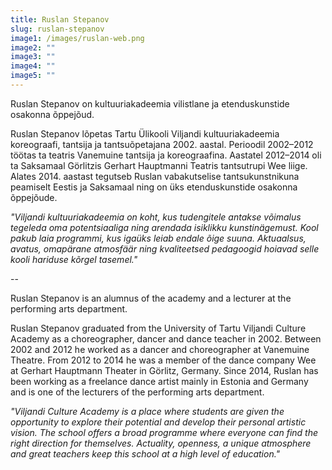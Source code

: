 ```yaml
---
title: Ruslan Stepanov
slug: ruslan-stepanov
image1: /images/ruslan-web.png
image2: ""
image3: ""
image4: ""
image5: ""
---
```


Ruslan Stepanov on kultuuriakadeemia vilistlane ja etenduskunstide osakonna õppejõud.

Ruslan Stepanov lõpetas Tartu Ülikooli Viljandi kultuuriakadeemia koreograafi, tantsija ja tantsuõpetajana 2002. aastal. Perioodil 2002–2012 töötas ta teatris Vanemuine tantsija ja koreograafina. Aastatel 2012–2014 oli ta Saksamaal Görlitzis Gerhart Hauptmanni Teatris tantsutrupi Wee liige. Alates 2014. aastast tegutseb Ruslan vabakutselise tantsukunstnikuna peamiselt Eestis ja Saksamaal ning on üks etenduskunstide osakonna õppejõude.

_"Viljandi kultuuriakadeemia on koht, kus tudengitele antakse võimalus tegeleda oma potentsiaaliga ning arendada isiklikku kunstinägemust. Kool pakub laia programmi, kus igaüks leiab endale õige suuna. Aktuaalsus, avatus, omapärane atmosfäär ning kvaliteetsed pedagoogid hoiavad selle kooli hariduse kõrgel tasemel."_

--

Ruslan Stepanov is an alumnus of the academy and a lecturer at the performing arts department.

Ruslan Stepanov graduated from the University of Tartu Viljandi Culture Academy as a choreographer, dancer and dance teacher in 2002. Between 2002 and 2012 he worked as a dancer and choreographer at Vanemuine Theatre. From 2012 to 2014 he was a member of the dance company Wee at Gerhart Hauptmann Theater in Görlitz, Germany. Since 2014, Ruslan has been working as a freelance dance artist mainly in Estonia and Germany and is one of the lecturers of the performing arts department.

_"Viljandi Culture Academy is a place where students are given the opportunity to explore their potential and develop their personal artistic vision. The school offers a broad programme where everyone can find the right direction for themselves. Actuality, openness, a unique atmosphere and great teachers keep this school at a high level of education."_
